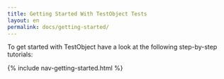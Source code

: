 ```yaml
---
title: Getting Started With TestObject Tests
layout: en
permalink: docs/getting-started/
---
```


To get started with TestObject have a look at the following step-by-step tutorials:

{% include nav-getting-started.html %}
